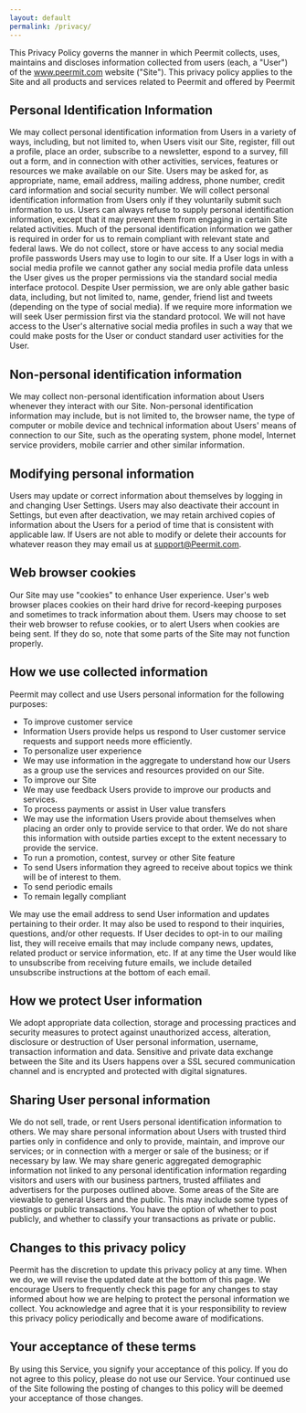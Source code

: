 ```yaml
---
layout: default
permalink: /privacy/
---
```


This Privacy Policy governs the manner in which Peermit collects, uses,
maintains and discloses information collected from users (each, a
"User") of the www.peermit.com website ("Site"). This privacy policy
applies to the Site and all products and services related to Peermit and
offered by Peermit

Personal Identification Information
-----------------------------------
We may collect personal identification information from Users in a
variety of ways, including, but not limited to, when Users visit our
Site, register, fill out a profile, place an order, subscribe to
a newsletter, espond to a survey, fill out a form, and in connection
with other activities, services, features or resources we make available
on our Site. Users may be asked for, as appropriate, name, email
address, mailing address, phone number, credit card information and
social security number. We will collect personal identification
information from Users only if they voluntarily submit such information
to us. Users can always refuse to supply personal identification
information, except that it may prevent them from engaging in certain
Site related activities. Much of the personal identification
information we gather is required in order for us to remain compliant
with relevant state and federal laws.  We do not collect, store or have
access to any social media profile passwords Users may use to login to
our site. If a User logs in with a social media profile we cannot gather
any social media profile data unless the User gives us the proper
permissions via the standard social media interface protocol. Despite
User permission, we are only able gather basic data, including, but not
limited to, name, gender, friend list and tweets (depending on the type
of social media). If we require more information we will seek User
permission first via the standard protocol. We will not have access to
the User's alternative social media profiles in such a way that we could
make posts for the User or conduct standard user activities for the
User.

Non-personal identification information
---------------------------------------
We may collect non-personal identification information about Users
whenever they interact with our Site. Non-personal identification
information may include, but is not limited to, the browser name, the
type of computer or mobile device and technical information about Users'
means of connection to our Site, such as the operating system,
phone model, Internet service providers, mobile carrier and other
similar information.

Modifying personal information
------------------------------
Users may update or correct information about themselves by logging in
and changing User Settings. Users may also deactivate their account in
Settings, but even after deactivation, we may retain archived copies of
information about the Users for a period of time that is consistent with
applicable law. If Users are not able to modify or delete their accounts
for whatever reason they may email us at support@Peermit.com.

Web browser cookies
-------------------
Our Site may use "cookies" to enhance User experience. User's web
browser places cookies on their hard drive for record-keeping purposes
and sometimes to track information about them. Users may choose to set
their web browser to refuse cookies, or to alert Users when cookies are
being sent. If they do so, note that some parts of the Site may not
function properly.

How we use collected information
--------------------------------
Peermit may collect and use Users personal information for the following
purposes:

* To improve customer service
* Information Users provide helps us respond to User customer service
  requests and support needs more efficiently.
* To personalize user experience
* We may use information in the aggregate to understand how our Users as
  a group use the services and resources provided on our Site.
* To improve our Site
* We may use feedback Users provide to improve our products and services.
* To process payments or assist in User value transfers
* We may use the information Users provide about themselves when placing
  an order only to provide service to that order. We do not share this
  information with outside parties except to the extent necessary to
  provide the service.
* To run a promotion, contest, survey or other Site feature
* To send Users information they agreed to receive about topics we think
  will be of interest to them.
* To send periodic emails
* To remain legally compliant

We may use the email address to send User information and updates
pertaining to their order. It may also be used to respond to their
inquiries, questions, and/or other requests. If User decides to opt-in
to our mailing list, they will receive emails that may include company
news, updates, related product or service information, etc. If at any
time the User would like to unsubscribe from receiving future emails, we
include detailed unsubscribe instructions at the bottom of each email.

How we protect User information
-------------------------------
We adopt appropriate data collection, storage and processing practices
and security measures to protect against unauthorized access,
alteration, disclosure or destruction of User personal information,
username, transaction information and data. Sensitive and private data
exchange between the Site and its Users happens over a SSL secured
communication channel and is encrypted and protected with digital
signatures.

Sharing User personal information
---------------------------------
We do not sell, trade, or rent Users personal identification information
to others. We may share personal information about Users with trusted
third parties only in confidence and only to provide, maintain, and
improve our services; or in connection with a merger or sale of the
business; or if necessary by law. We may share generic aggregated
demographic information not linked to any personal identification
information regarding visitors and users with our business partners,
trusted affiliates and advertisers for the purposes outlined above.
Some areas of the Site are viewable to general Users and the
public. This may include some types of postings or public transactions.
You have the option of whether to post publicly, and whether to classify
your transactions as private or public.

Changes to this privacy policy
------------------------------
Peermit has the discretion to update this privacy policy at any
time. When we do, we will revise the updated date at the bottom of this
page. We encourage Users to frequently check this page for any changes
to stay informed about how we are helping to protect the personal
information we collect. You acknowledge and agree that it is your
responsibility to review this privacy policy periodically and become
aware of modifications.

Your acceptance of these terms
------------------------------
By using this Service, you signify your acceptance of this policy. If
you do not agree to this policy, please do not use our Service. Your
continued use of the Site following the posting of changes to
this policy will be deemed your acceptance of those changes.
